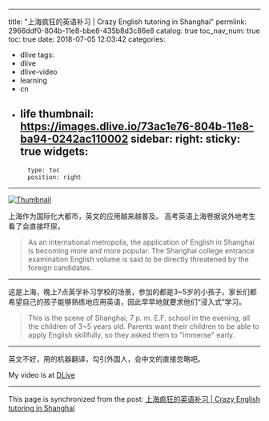 
---
title: "上海疯狂的英语补习 | Crazy English tutoring in Shanghai"
permlink: 2966ddf0-804b-11e8-bbe8-435b8d3c86e8
catalog: true
toc_nav_num: true
toc: true
date: 2018-07-05 12:03:42
categories:
- dlive
tags:
- dlive
- dlive-video
- learning
- cn
- life
thumbnail: https://images.dlive.io/73ac1e76-804b-11e8-ba94-0242ac110002
sidebar:
    right:
        sticky: true
widgets:
    -
        type: toc
        position: right
---


[![Thumbnail](https://images.dlive.io/73ac1e76-804b-11e8-ba94-0242ac110002)](https://dlive.io/video/julian2013/2966ddf0-804b-11e8-bbe8-435b8d3c86e8)

上海作为国际化大都市，英文的应用越来越普及。
高考英语上海卷据说外地考生看了会直接吓尿。
>As an international metropolis, the application of English in Shanghai is becoming more and more popular.
The Shanghai college entrance examination English volume is said to be directly threatened by the foreign candidates.

***
这是上海，晚上7点英孚补习学校的场景，参加的都是3~5岁的小孩子，家长们都希望自己的孩子能够熟练地应用英语，因此早早地就要求他们“浸入式”学习。
>This is the scene of Shanghai, 7 p. m. E.F. school in the evening, all the children of 3~5 years old. Parents want their children to be able to apply English skillfully, so they asked them to "immerse" early.


***
英文不好，用的机器翻译，勾引外国人，会中文的直接忽略吧。

My video is at [DLive](https://dlive.io/video/julian2013/2966ddf0-804b-11e8-bbe8-435b8d3c86e8)

- - -

This page is synchronized from the post: [上海疯狂的英语补习 | Crazy English tutoring in Shanghai](https://steemit.com/@julian2013/2966ddf0-804b-11e8-bbe8-435b8d3c86e8)
